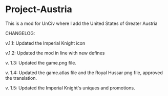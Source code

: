 # Project-Austria
This is a mod for UnCiv where I add the United States of Greater Austria

CHANGELOG: 

v.1.1:
Updated the Imperial Knight icon

v.1.2:
Updated the mod in line with new defines

v. 1.3:
Updated the game.png file.

v. 1.4:
Updated the game.atlas file and the Royal Hussar png file, approved the translation.

v. 1.5:
Updated the Imperial Knight's uniques and promotions.
